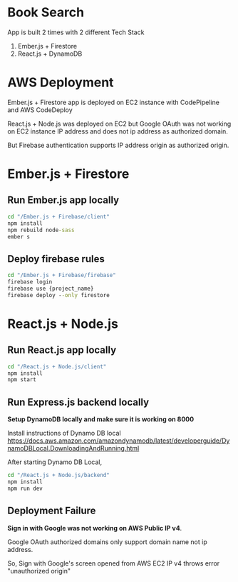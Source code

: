 # Book Search
App is built 2 times with 2 different Tech Stack
1. Ember.js + Firestore
2. React.js + DynamoDB

# AWS Deployment
Ember.js + Firestore app is deployed on EC2 instance with CodePipeline and AWS CodeDeploy

React.js + Node.js was deployed on EC2 but Google OAuth was not working on EC2 instance IP address and does not ip address as authorized domain.

But Firebase authentication supports IP address origin as authorized origin.

# Ember.js + Firestore

## Run Ember.js app locally
```cmd
cd "/Ember.js + Firebase/client"
npm install
npm rebuild node-sass
ember s
```

## Deploy firebase rules
```cmd
cd "/Ember.js + Firebase/firebase"
firebase login
firebase use {project_name}
firebase deploy --only firestore
```

# React.js + Node.js

## Run React.js app locally
```cmd
cd "/React.js + Node.js/client"
npm install
npm start
```

## Run Express.js backend locally
**Setup DynamoDB locally and make sure it is working on 8000**

Install instructions of Dynamo DB local
https://docs.aws.amazon.com/amazondynamodb/latest/developerguide/DynamoDBLocal.DownloadingAndRunning.html

After starting Dynamo DB Local,

```cmd
cd "/React.js + Node.js/backend"
npm install
npm run dev
```

## Deployment Failure
**Sign in with Google was not working on AWS Public IP v4**.

Google OAuth authorized domains only support domain name not ip address.

So, Sign with Google's screen opened from AWS EC2 IP v4 throws error "unauthorized origin"
